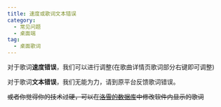 ```yaml
---
title: 速度或歌词文本错误
category:
  - 常见问题
  - 桌面端
tag:
  - 桌面歌词
---
```


对于歌词**速度错误**，我们可以进行调整(在歌曲详情页歌词部分右键即可调整)

对于歌词**文本错误**，我们无能为力，请到原平台反馈歌词错误。

~~或者你觉得你的技术过硬，可以在[洛雪的数据库](../../data-path.md)中修改软件内显示的歌词~~